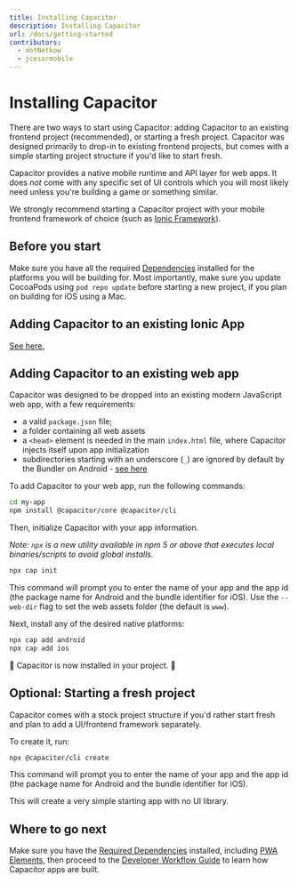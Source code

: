 ```yaml
---
title: Installing Capacitor
description: Installing Capacitor
url: /docs/getting-started
contributors:
  - dotNetkow
  - jcesarmobile
---
```


# Installing Capacitor

<p class="intro">There are two ways to start using Capacitor: adding Capacitor to an existing frontend project (recommended), or starting a fresh project. Capacitor was designed primarily to drop-in to existing frontend projects, but comes with a simple starting project structure if you'd like to start fresh.</p>

<p class="intro">Capacitor provides a native mobile runtime and API layer for web apps. It does <em>not</em> come with any specific
set of UI controls which you will most likely need unless you're building a game or something similar.</p>

<p class="intro">We strongly recommend starting a Capacitor project with your mobile frontend framework of choice (such as <a href="https://ionicframework.com" target="_blank">Ionic Framework</a>).</p>

## Before you start

Make sure you have all the required [Dependencies](/docs/getting-started/dependencies) installed for the platforms you will be building for. Most importantly,
make sure you update CocoaPods using `pod repo update` before starting a new project, if you plan on building for iOS using a Mac.

## Adding Capacitor to an existing Ionic App

[See here.](/docs/getting-started/with-ionic)

## Adding Capacitor to an existing web app

Capacitor was designed to be dropped into an existing modern JavaScript web app, with a few requirements:

- a valid `package.json` file;
- a folder containing all web assets
- a `<head>` element is needed in the main `index.html` file, where Capacitor injects itself upon app initialization
- subdirectories starting with an underscore (`_`) are ignored by default by the Bundler on Android - [see here](https://github.com/ionic-team/capacitor/issues/1750#issuecomment-511785165)

To add Capacitor to your web app, run the following commands:

```bash
cd my-app
npm install @capacitor/core @capacitor/cli
```

Then, initialize Capacitor with your app information.

*Note: `npx` is a new utility available in npm 5 or above that executes local binaries/scripts to avoid global installs.*

```bash
npx cap init
```

This command will prompt you to enter the name of your app and the app id (the package name for Android and the bundle identifier for iOS). Use the `--web-dir` flag to set the web assets folder (the default is `www`).

Next, install any of the desired native platforms:

```bash
npx cap add android
npx cap add ios
```

🎉 Capacitor is now installed in your project. 🎉

## Optional: Starting a fresh project

Capacitor comes with a stock project structure if you'd rather start fresh and plan to add a UI/frontend framework separately.

To create it, run:

```bash
npx @capacitor/cli create
```

This command will prompt you to enter the name of your app and the app id (the package name for Android and the bundle identifier for iOS).

This will create a very simple starting app with no UI library.

## Where to go next

Make sure you have the [Required Dependencies](/docs/getting-started/dependencies) installed, including [PWA Elements](/docs/pwa-elements), then proceed to the
[Developer Workflow Guide](/docs/basics/workflow) to learn how Capacitor apps are built.

